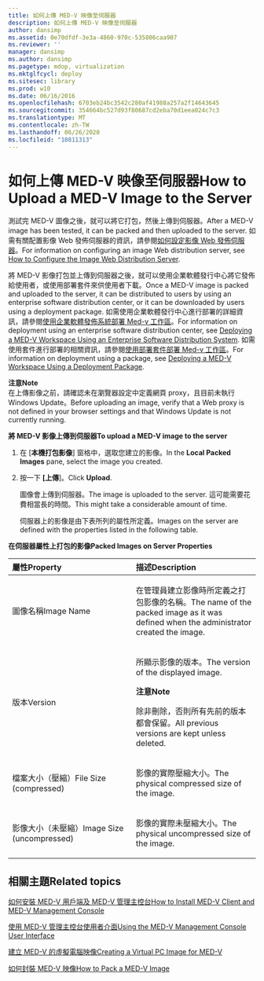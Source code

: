 ```yaml
---
title: 如何上傳 MED-V 映像至伺服器
description: 如何上傳 MED-V 映像至伺服器
author: dansimp
ms.assetid: 0e70dfdf-3e3a-4860-970c-535806caa907
ms.reviewer: ''
manager: dansimp
ms.author: dansimp
ms.pagetype: mdop, virtualization
ms.mktglfcycl: deploy
ms.sitesec: library
ms.prod: w10
ms.date: 06/16/2016
ms.openlocfilehash: 6703eb24bc3542c280af41988a257a2f14643645
ms.sourcegitcommit: 354664bc527d93f80687cd2eba70d1eea024c7c3
ms.translationtype: MT
ms.contentlocale: zh-TW
ms.lasthandoff: 06/26/2020
ms.locfileid: "10811313"
---
```

# <span data-ttu-id="d8c2f-103">如何上傳 MED-V 映像至伺服器</span><span class="sxs-lookup"><span data-stu-id="d8c2f-103">How to Upload a MED-V Image to the Server</span></span>


<span data-ttu-id="d8c2f-104">測試完 MED-V 圖像之後，就可以將它打包，然後上傳到伺服器。</span><span class="sxs-lookup"><span data-stu-id="d8c2f-104">After a MED-V image has been tested, it can be packed and then uploaded to the server.</span></span> <span data-ttu-id="d8c2f-105">如需有關配置影像 Web 發佈伺服器的資訊，請參閱[如何設定影像 Web 發佈伺服器](how-to-configure-the-image-web-distribution-server.md)。</span><span class="sxs-lookup"><span data-stu-id="d8c2f-105">For information on configuring an image Web distribution server, see [How to Configure the Image Web Distribution Server](how-to-configure-the-image-web-distribution-server.md).</span></span>

<span data-ttu-id="d8c2f-106">將 MED-V 影像打包並上傳到伺服器之後，就可以使用企業軟體發行中心將它發佈給使用者，或使用部署套件來供使用者下載。</span><span class="sxs-lookup"><span data-stu-id="d8c2f-106">Once a MED-V image is packed and uploaded to the server, it can be distributed to users by using an enterprise software distribution center, or it can be downloaded by users using a deployment package.</span></span> <span data-ttu-id="d8c2f-107">如需使用企業軟體發行中心進行部署的詳細資訊，請參閱[使用企業軟體發佈系統部署 Med-v 工作區](deploying-a-med-v-workspace-using-an-enterprise-software-distribution-system.md)。</span><span class="sxs-lookup"><span data-stu-id="d8c2f-107">For information on deployment using an enterprise software distribution center, see [Deploying a MED-V Workspace Using an Enterprise Software Distribution System](deploying-a-med-v-workspace-using-an-enterprise-software-distribution-system.md).</span></span> <span data-ttu-id="d8c2f-108">如需使用套件進行部署的相關資訊，請參閱[使用部署套件部署 Med-v 工作區](deploying-a-med-v-workspace-using-a-deployment-package.md)。</span><span class="sxs-lookup"><span data-stu-id="d8c2f-108">For information on deployment using a package, see [Deploying a MED-V Workspace Using a Deployment Package](deploying-a-med-v-workspace-using-a-deployment-package.md).</span></span>

**<span data-ttu-id="d8c2f-109">注意</span><span class="sxs-lookup"><span data-stu-id="d8c2f-109">Note</span></span>**  
<span data-ttu-id="d8c2f-110">在上傳影像之前，請確認未在瀏覽器設定中定義網頁 proxy，且目前未執行 Windows Update。</span><span class="sxs-lookup"><span data-stu-id="d8c2f-110">Before uploading an image, verify that a Web proxy is not defined in your browser settings and that Windows Update is not currently running.</span></span>



**<span data-ttu-id="d8c2f-111">將 MED-V 影像上傳到伺服器</span><span class="sxs-lookup"><span data-stu-id="d8c2f-111">To upload a MED-V image to the server</span></span>**

1.  <span data-ttu-id="d8c2f-112">在 [**本機打包影像**] 窗格中，選取您建立的影像。</span><span class="sxs-lookup"><span data-stu-id="d8c2f-112">In the **Local Packed Images** pane, select the image you created.</span></span>

2.  <span data-ttu-id="d8c2f-113">按一下 **[上傳**]。</span><span class="sxs-lookup"><span data-stu-id="d8c2f-113">Click **Upload**.</span></span>

    <span data-ttu-id="d8c2f-114">圖像會上傳到伺服器。</span><span class="sxs-lookup"><span data-stu-id="d8c2f-114">The image is uploaded to the server.</span></span> <span data-ttu-id="d8c2f-115">這可能需要花費相當長的時間。</span><span class="sxs-lookup"><span data-stu-id="d8c2f-115">This might take a considerable amount of time.</span></span>

    <span data-ttu-id="d8c2f-116">伺服器上的影像是由下表所列的屬性所定義。</span><span class="sxs-lookup"><span data-stu-id="d8c2f-116">Images on the server are defined with the properties listed in the following table.</span></span>

**<span data-ttu-id="d8c2f-117">在伺服器屬性上打包的影像</span><span class="sxs-lookup"><span data-stu-id="d8c2f-117">Packed Images on Server Properties</span></span>**

<table>
<colgroup>
<col width="50%" />
<col width="50%" />
</colgroup>
<thead>
<tr class="header">
<th align="left"><span data-ttu-id="d8c2f-118">屬性</span><span class="sxs-lookup"><span data-stu-id="d8c2f-118">Property</span></span></th>
<th align="left"><span data-ttu-id="d8c2f-119">描述</span><span class="sxs-lookup"><span data-stu-id="d8c2f-119">Description</span></span></th>
</tr>
</thead>
<tbody>
<tr class="odd">
<td align="left"><p><span data-ttu-id="d8c2f-120">圖像名稱</span><span class="sxs-lookup"><span data-stu-id="d8c2f-120">Image Name</span></span></p></td>
<td align="left"><p><span data-ttu-id="d8c2f-121">在管理員建立影像時所定義之打包影像的名稱。</span><span class="sxs-lookup"><span data-stu-id="d8c2f-121">The name of the packed image as it was defined when the administrator created the image.</span></span></p></td>
</tr>
<tr class="even">
<td align="left"><p><span data-ttu-id="d8c2f-122">版本</span><span class="sxs-lookup"><span data-stu-id="d8c2f-122">Version</span></span></p></td>
<td align="left"><p><span data-ttu-id="d8c2f-123">所顯示影像的版本。</span><span class="sxs-lookup"><span data-stu-id="d8c2f-123">The version of the displayed image.</span></span></p>
<div class="alert">
<strong><span data-ttu-id="d8c2f-124">注意</span><span class="sxs-lookup"><span data-stu-id="d8c2f-124">Note</span></span></strong><br/><p><span data-ttu-id="d8c2f-125">除非刪除，否則所有先前的版本都會保留。</span><span class="sxs-lookup"><span data-stu-id="d8c2f-125">All previous versions are kept unless deleted.</span></span></p>
</div>
<div>

</div></td>
</tr>
<tr class="odd">
<td align="left"><p><span data-ttu-id="d8c2f-126">檔案大小（壓縮）</span><span class="sxs-lookup"><span data-stu-id="d8c2f-126">File Size (compressed)</span></span></p></td>
<td align="left"><p><span data-ttu-id="d8c2f-127">影像的實際壓縮大小。</span><span class="sxs-lookup"><span data-stu-id="d8c2f-127">The physical compressed size of the image.</span></span></p></td>
</tr>
<tr class="even">
<td align="left"><p><span data-ttu-id="d8c2f-128">影像大小（未壓縮）</span><span class="sxs-lookup"><span data-stu-id="d8c2f-128">Image Size (uncompressed)</span></span></p></td>
<td align="left"><p><span data-ttu-id="d8c2f-129">影像的實際未壓縮大小。</span><span class="sxs-lookup"><span data-stu-id="d8c2f-129">The physical uncompressed size of the image.</span></span></p></td>
</tr>
</tbody>
</table>



## <span data-ttu-id="d8c2f-130">相關主題</span><span class="sxs-lookup"><span data-stu-id="d8c2f-130">Related topics</span></span>


[<span data-ttu-id="d8c2f-131">如何安裝 MED-V 用戶端及 MED-V 管理主控台</span><span class="sxs-lookup"><span data-stu-id="d8c2f-131">How to Install MED-V Client and MED-V Management Console</span></span>](how-to-install-med-v-client-and-med-v-management-console.md)

[<span data-ttu-id="d8c2f-132">使用 MED-V 管理主控台使用者介面</span><span class="sxs-lookup"><span data-stu-id="d8c2f-132">Using the MED-V Management Console User Interface</span></span>](using-the-med-v-management-console-user-interface.md)

[<span data-ttu-id="d8c2f-133">建立 MED-V 的虛擬電腦映像</span><span class="sxs-lookup"><span data-stu-id="d8c2f-133">Creating a Virtual PC Image for MED-V</span></span>](creating-a-virtual-pc-image-for-med-v.md)

[<span data-ttu-id="d8c2f-134">如何封裝 MED-V 映像</span><span class="sxs-lookup"><span data-stu-id="d8c2f-134">How to Pack a MED-V Image</span></span>](how-to-pack-a-med-v-image.md)









